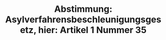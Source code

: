 ---
abstimmung:
  abstimmung: 2
  bundestagssitzung: 130
  datum: 15. Oktober 2015
  legislaturperiode: 18
categories:
- Inneres
data:
- title: Abstimmungsergebnis 20151015_2-data.pdf
  url: /res/abstimmungsliste/20151015_2-data.pdf
- title: Abstimmungsergebnis 20151015_2_xls-data.csv
  url: /res/abstimmungsliste/csv/20151015_2_xls-data.csv
documents:
- local: /res/abstimmungsdaten/018-130-02/1806185.pdf
  title: Drucksache 18/06185.pdf
  url: http://dip21.bundestag.de/dip21/btd/18/061/1806185.pdf
- local: /res/abstimmungsdaten/018-130-02/1806386.pdf
  title: Drucksache 18/06386.pdf
  url: http://dip21.bundestag.de/dip21/btd/18/063/1806386.pdf
ergebnis:
  cdu/csu:
    enthaltung: 0
    gesamt: 310
    ja: 300
    nein: 0
    nichtabgegeben: 10
    ungueltig: 0
  die.linke:
    enthaltung: 0
    gesamt: 64
    ja: 0
    nein: 55
    nichtabgegeben: 9
    ungueltig: 0
  file: 20151015_2_xls-data.csv
  gruenen:
    enthaltung: 0
    gesamt: 63
    ja: 1
    nein: 56
    nichtabgegeben: 6
    ungueltig: 0
  spd:
    enthaltung: 3
    gesamt: 193
    ja: 172
    nein: 7
    nichtabgegeben: 11
    ungueltig: 0
layout: abstimmung
links:
- title: https://www.bundestag.de/parlament/plenum/abstimmung/abstimmung?id=366
  url: https://www.bundestag.de/parlament/plenum/abstimmung/abstimmung?id=366
- title: http://www.abgeordnetenwatch.de/verschaerfung_des_asylrechts_asylpaket_i-1105-766.html
  url: http://www.abgeordnetenwatch.de/verschaerfung_des_asylrechts_asylpaket_i-1105-766.html
preview: 'Deutscher Bundestag


  130. Sitzung des Deutschen Bundestages

  am Donnerstag, 15.Oktober 2015


  Endgültiges Ergebnis der Namentlichen Abstimmung Nr. 2


  Gesetzentwurf der Fraktionen der CDU/CSU und SPD

  Entwurf eines Asylverfahrensbeschleunigungsgesetzes

  hier: Artikel 1 Nummer 35 des Gesetzentwurfs in der Ausschussfassung (Neufassung
  der

  Anlage II zu § 29a des Asylverfahrensgesetzes)

  - Drucksachen 18/6185 und 18/6386 -


  Abgegebene Stimmen insgesamt:


  594


  Nicht abgegebene Stimmen:

  Ja-Stimmen:


  36

  473


  Nein-Stimmen:


  118


  Enthaltungen:


  3


  Ungültige:


  0


  Berlin, den 15.10.2015


  Beginn: 12:43

  Ende: 12:46

  '
tags:
- Asyl
- Bleiberecht
- Integration
title: 'Abstimmung: Asylverfahrensbeschleunigungsgesetz, hier: Artikel 1 Nummer 35'
---